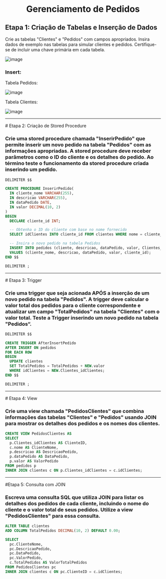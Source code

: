 <h1 align="center"> Gerenciamento de Pedidos </h1>

## Etapa 1: Criação de Tabelas e Inserção de Dados
Crie as tabelas "Clientes" e "Pedidos" com campos apropriados. Insira dados de exemplo nas tabelas para simular clientes e pedidos. Certifique-se de incluir uma chave primária em cada tabela.

![image](https://github.com/AndreFelipefer/GerenciamentoPedidos/assets/129207232/505c6e6b-b7a7-4282-aecc-3dbf22184226)

### Insert: 
Tabela Pedidos: 

![image](https://github.com/AndreFelipefer/GerenciamentoPedidos/assets/129207232/4e080205-a769-4577-bb08-8fdd7c917e7e)

Tabela Clientes: 

![image](https://github.com/AndreFelipefer/GerenciamentoPedidos/assets/129207232/274faf19-0515-472f-a641-612a4d028d25)

<hr> 
# Etapa 2: Criação de Stored Procedure

### Crie uma stored procedure chamada "InserirPedido" que permite inserir um novo pedido na tabela "Pedidos" com as informações apropriadas. A stored procedure deve receber parâmetros como o ID do cliente e os detalhes do pedido. Ao término teste o funcionamento da stored procedure criada inserindo um pedido.
```SQL
DELIMITER $$

CREATE PROCEDURE InserirPedido(
  IN cliente_nome VARCHAR(255),
  IN descricao VARCHAR(255),
  IN dataPedido DATE,
  IN valor DECIMAL(10, 2)
)
BEGIN
  DECLARE cliente_id INT;

  -- Obtenha o ID do cliente com base no nome fornecido
  SELECT idClientes INTO cliente_id FROM clientes WHERE nome = cliente_nome;

  -- Insira o novo pedido na tabela Pedidos
  INSERT INTO pedidos (cliente, descricao, dataPedido, valor, Clientes_idClientes)
  VALUES (cliente_nome, descricao, dataPedido, valor, cliente_id);
END $$

DELIMITER ;
```

<hr>
# Etapa 3: Trigger

### Crie uma trigger que seja acionada APÓS a inserção de um novo pedido na tabela "Pedidos". A trigger deve calcular o valor total dos pedidos para o cliente correspondente e atualizar um campo "TotalPedidos" na tabela "Clientes" com o valor total. Teste a Trigger inserindo um novo pedido na tabela "Pedidos“.
```SQL
DELIMITER $$

CREATE TRIGGER AfterInsertPedido
AFTER INSERT ON pedidos
FOR EACH ROW
BEGIN
  UPDATE clientes
  SET TotalPedidos = TotalPedidos + NEW.valor
  WHERE idClientes = NEW.Clientes_idClientes;
END $$

DELIMITER ;

```
<hr>
# Etapa 4: View

### Crie uma view chamada "PedidosClientes" que combina informações das tabelas "Clientes" e "Pedidos" usando JOIN para mostrar os detalhes dos pedidos e os nomes dos clientes.

```SQL
CREATE VIEW PedidosClientes AS
SELECT
  p.Clientes_idClientes AS ClienteID,
  c.nome AS ClienteNome,
  p.descricao AS DescricaoPedido,
  p.dataPedido AS DataPedido,
  p.valor AS ValorPedido
FROM pedidos p
INNER JOIN clientes c ON p.Clientes_idClientes = c.idClientes;

```
<hr>
#Etapa 5: Consulta com JOIN

### Escreva uma consulta SQL que utiliza JOIN para listar os detalhes dos pedidos de cada cliente, incluindo o nome do cliente e o valor total de seus pedidos. Utilize a view "PedidosClientes" para essa consulta.
```SQL
ALTER TABLE clientes
ADD COLUMN TotalPedidos DECIMAL(10, 2) DEFAULT 0.00;
````
```SQL
SELECT
  pc.ClienteNome,
  pc.DescricaoPedido,
  pc.DataPedido,
  pc.ValorPedido,
  c.TotalPedidos AS ValorTotalPedidos
FROM PedidosClientes pc
INNER JOIN clientes c ON pc.ClienteID = c.idClientes;
```
